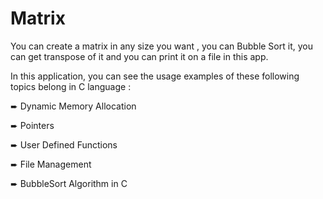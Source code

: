 # Matrix
You can create a matrix in any size you want , you can Bubble Sort it, you can get transpose of it and you can print it on a file in this app.

In this application, you can see the usage examples of these following topics belong in C language :

➨ Dynamic Memory Allocation

➨ Pointers

➨ User Defined Functions

➨ File Management

➨ BubbleSort Algorithm in C
